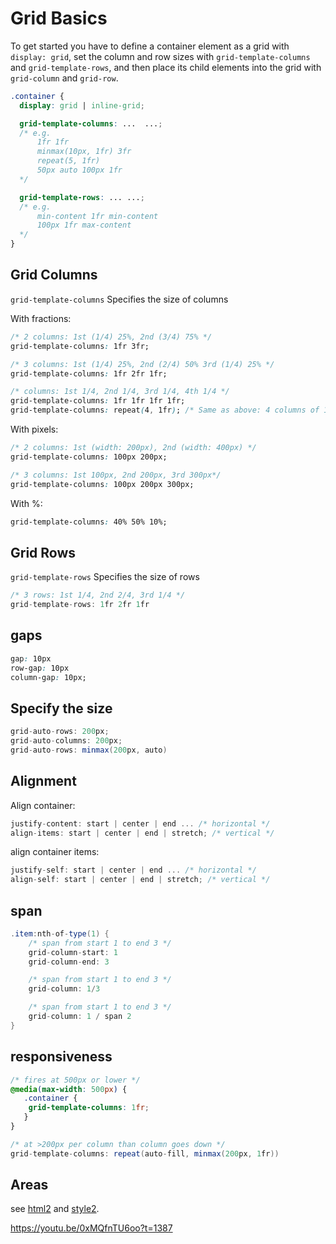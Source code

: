 # Grid Basics

To get started you have to define a container element as a grid with `display: grid`, set the column and row sizes with `grid-template-columns` and `grid-template-rows`, and then place its child elements into the grid with `grid-column` and `grid-row`. 


```css
.container {
  display: grid | inline-grid;

  grid-template-columns: ...  ...;
  /* e.g. 
      1fr 1fr
      minmax(10px, 1fr) 3fr
      repeat(5, 1fr)
      50px auto 100px 1fr
  */

  grid-template-rows: ... ...;
  /* e.g. 
      min-content 1fr min-content
      100px 1fr max-content
  */
}
```

## Grid Columns 

`grid-template-columns` Specifies the size of columns

With fractions:

```css
/* 2 columns: 1st (1/4) 25%, 2nd (3/4) 75% */
grid-template-columns: 1fr 3fr;

/* 3 columns: 1st (1/4) 25%, 2nd (2/4) 50% 3rd (1/4) 25% */
grid-template-columns: 1fr 2fr 1fr;

/* columns: 1st 1/4, 2nd 1/4, 3rd 1/4, 4th 1/4 */
grid-template-columns: 1fr 1fr 1fr 1fr;
grid-template-columns: repeat(4, 1fr); /* Same as above: 4 columns of 1fr (1/4) */
```

With pixels:

```css
/* 2 columns: 1st (width: 200px), 2nd (width: 400px) */
grid-template-columns: 100px 200px; 

/* 3 columns: 1st 100px, 2nd 200px, 3rd 300px*/
grid-template-columns: 100px 200px 300px;
```

With %:

```css
grid-template-columns: 40% 50% 10%;
```

## Grid Rows

`grid-template-rows` Specifies the size of rows

```cs
/* 3 rows: 1st 1/4, 2nd 2/4, 3rd 1/4 */
grid-template-rows: 1fr 2fr 1fr
```


## gaps

```css
gap: 10px
row-gap: 10px
column-gap: 10px;
```

## Specify the size

```cs
grid-auto-rows: 200px;
grid-auto-columns: 200px;
grid-auto-rows: minmax(200px, auto)
```

## Alignment

Align container:

```cs
justify-content: start | center | end ... /* horizontal */
align-items: start | center | end | stretch; /* vertical */
```

align container items:

```cs
justify-self: start | center | end ... /* horizontal */
align-self: start | center | end | stretch; /* vertical */
```

## span

```cs
.item:nth-of-type(1) {
    /* span from start 1 to end 3 */
    grid-column-start: 1
    grid-column-end: 3

    /* span from start 1 to end 3 */
    grid-column: 1/3

    /* span from start 1 to end 3 */
    grid-column: 1 / span 2
}
```

## responsiveness

```css
/* fires at 500px or lower */
@media(max-width: 500px) {
   .container {
    grid-template-columns: 1fr;
   } 
}
```

```cs
/* at >200px per column than column goes down */
grid-template-columns: repeat(auto-fill, minmax(200px, 1fr))
```

## Areas

see [html2]("./../example/index2.html") and [style2]("./../example/style2.css).

https://youtu.be/0xMQfnTU6oo?t=1387